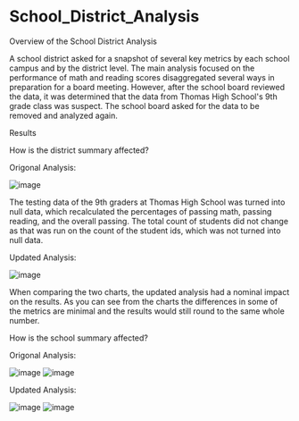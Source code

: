# School_District_Analysis

Overview of the School District Analysis

A school district asked for a snapshot of several key metrics by each school campus and by the district level. The main analysis focused on the performance of math and reading scores disaggregated several ways in preparation for a board meeting. However, after the school board reviewed the data, it was determined that the data from Thomas High School's 9th grade class was suspect. The school board asked for the data to be removed and analyzed again.

Results

How is the district summary affected?

Origonal Analysis:

![image](https://user-images.githubusercontent.com/96096924/149880964-e4399e08-8f97-49ff-926b-84dc3a74b45c.png)

The testing data of the 9th graders at Thomas High School was turned into null data, which recalculated the percentages of passing math, passing reading, and the overall passing. The total count of students did not change as that was run on the count of the student ids, which was not turned into null data.

Updated Analysis:

![image](https://user-images.githubusercontent.com/96096924/149880588-6a48133f-6214-4517-9322-47f785991aee.png)

When comparing the two charts, the updated analysis had a nominal impact on the results. As you can see from the charts the differences in some of the metrics are minimal and the results would still round to the same whole number.

How is the school summary affected?

Origonal Analysis:

![image](https://user-images.githubusercontent.com/96096924/149882126-f2b4e713-8cd2-455d-a1ee-12831e2faf42.png)
![image](https://user-images.githubusercontent.com/96096924/149882178-6f4ee365-18b6-4f62-8b45-cd5510a2a0ed.png)

Updated Analysis:

![image](https://user-images.githubusercontent.com/96096924/149882126-f2b4e713-8cd2-455d-a1ee-12831e2faf42.png)
![image](https://user-images.githubusercontent.com/96096924/149882254-7a9380ae-6313-4729-b5dd-2d384ca3a97e.png)

